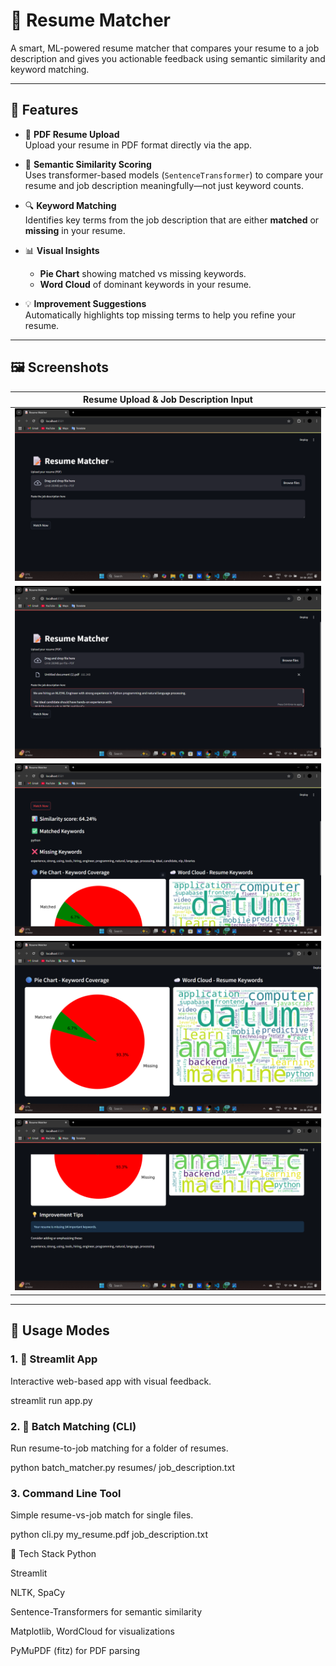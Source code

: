 # 📝 Resume Matcher

A smart, ML-powered resume matcher that compares your resume to a job description and gives you actionable feedback using semantic similarity and keyword matching.

---

## 🚀 Features

- 📄 **PDF Resume Upload**  
  Upload your resume in PDF format directly via the app.

- 🧠 **Semantic Similarity Scoring**  
  Uses transformer-based models (`SentenceTransformer`) to compare your resume and job description meaningfully—not just keyword counts.

- 🔍 **Keyword Matching**  
  Identifies key terms from the job description that are either **matched** or **missing** in your resume.

- 📊 **Visual Insights**  
  - **Pie Chart** showing matched vs missing keywords.  
  - **Word Cloud** of dominant keywords in your resume.

- 💡 **Improvement Suggestions**  
  Automatically highlights top missing terms to help you refine your resume.

---

## 🖼️ Screenshots

| Resume Upload & Job Description Input | 
|--------------------------------------|
| ![Step 1](5.png)                      |
| ![Step 2](4.png)                      |
| ![Step 3](3.png)                      |                 
| ![Charts](2.png)                      |                 
| ![Improvement Tips](1.png)                      |                 


---

## 🧪 Usage Modes

### 1. 🎯 Streamlit App
Interactive web-based app with visual feedback.


streamlit run app.py
### 2. 📁 Batch Matching (CLI)
Run resume-to-job matching for a folder of resumes.

python batch_matcher.py resumes/ job_description.txt


### 3. Command Line Tool
Simple resume-vs-job match for single files.

python cli.py my_resume.pdf job_description.txt


🧰 Tech Stack
Python

Streamlit

NLTK, SpaCy

Sentence-Transformers for semantic similarity

Matplotlib, WordCloud for visualizations

PyMuPDF (fitz) for PDF parsing 
